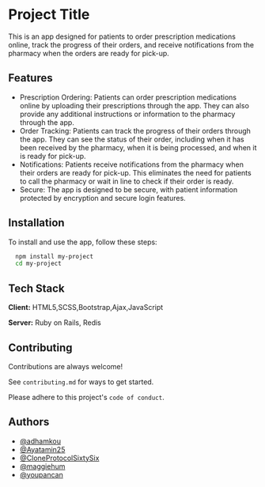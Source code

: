 
# Project Title

This is an app designed for patients to order prescription medications online, track the progress of their orders, and receive notifications from the pharmacy when the orders are ready for pick-up.


## Features

- Prescription Ordering: Patients can order prescription medications online by uploading their prescriptions through the app. They can also provide any additional instructions or information to the pharmacy through the app.
- Order Tracking: Patients can track the progress of their orders through the app. They can see the status of their order, including when it has been received by the pharmacy, when it is being processed, and when it is ready for pick-up.
- Notifications: Patients receive notifications from the pharmacy when their orders are ready for pick-up. This eliminates the need for patients to call the pharmacy or wait in line to check if their order is ready.
- Secure: The app is designed to be secure, with patient information protected by encryption and secure login features.


## Installation

To install and use the app, follow these steps:

```bash
  npm install my-project
  cd my-project
```
    
## Tech Stack

**Client:** HTML5,SCSS,Bootstrap,Ajax,JavaScript

**Server:** Ruby on Rails, Redis


## Contributing

Contributions are always welcome!

See `contributing.md` for ways to get started.

Please adhere to this project's `code of conduct`.


## Authors

- [@adhamkou](https://github.com/adhamkou)
- [@Ayatamin25](https://github.com/Ayatamin25)
- [@CloneProtocolSixtySix](https://github.com/CloneProtocolSixtySix)
- [@maggiehum](https://github.com/maggiehum)
- [@youpancan](https://github.com/youpancan)

